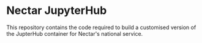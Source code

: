 # Nectar JupyterHub

This repository contains the code required to build a customised
version of the JupterHub container for Nectar's national service.
